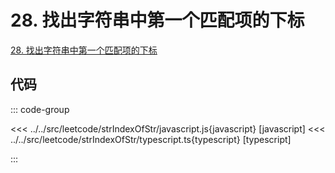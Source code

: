 # 28. 找出字符串中第一个匹配项的下标

[28. 找出字符串中第一个匹配项的下标](https://leetcode.cn/problems/find-the-index-of-the-first-occurrence-in-a-string/description/)

## 代码

::: code-group

<<< ../../src/leetcode/strIndexOfStr/javascript.js{javascript} [javascript]
<<< ../../src/leetcode/strIndexOfStr/typescript.ts{typescript} [typescript]

:::
